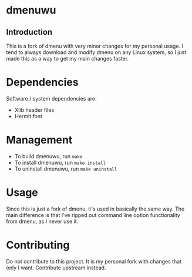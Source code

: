 # dmenuwu

## Introduction
This is a fork of dmenu with very minor changes for my personal usage. I tend to
always download and modify dmenu on any Linux system, so I just made this as a
way to get my main changes faster.

# Dependencies
Software / system dependencies are:
* Xlib header files
* Hermit font

# Management
* To build dmenuwu, run `make`
* To install dmenuwu, run `make install`
* To uninstall dmenuwu, run `make uninstall`

# Usage
Since this is just a fork of dmenu, it's used in basically the same way. The
main difference is that I've ripped out command line option functionality from
dmenu, as I never use it.

# Contributing
Do not contribute to this project. It is my personal fork with changes that only
I want. Contribute upstream instead.
